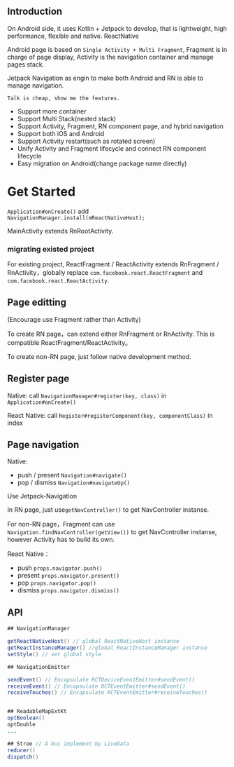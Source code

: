 ## Introduction

On Android side, it uses Kotlin + Jetpack to develop, that is lightweight, high performance, flexible and native. ReactNative

Android page is based on `Single Activity + Multi Fragment`, Fragment is in charge of page display, Activity is the navigation container and manage pages stack.

Jetpack Navigation as engin to make both Android and RN is able to manage navigation.

`Talk is cheap, show me the features.`

- Support more container
- Support Multi Stack(nested stack)
- Support Activity, Fragment, RN component page, and hybrid navigation
- Support both iOS and Android
- Support Activity restart(such as rotated screen)
- Unify Activity and Fragment lifecycle and connect RN component lifecycle
- Easy migration on Android(change package name directly)

# Get Started

`Application#onCreate()` add `NavigationManager.install(mReactNativeHost);`

MainActivity extends RnRootActivity.

### migrating existed project

For existing project, ReactFragment / ReactActivity extends RnFragment / RnActivity，globally replace `com.facebook.react.ReactFragment`
and `com.facebook.react.ReactActivity`.

## Page editting

(Encourage use Fragment rather than Activity)

To create RN page，can extend either RnFragment or RnActivity. This is compatible ReactFragment/ReactActivity。

To create non-RN page, just follow native development method.

## Register page

Native: call `NavigationManager#register(key, class)` in `Application#onCreate()`

React Native: call `Register#registerComponent(key, componentClass)` in index

## Page navigation

Native:

- push / present `Navigation#navigate()`
- pop / dismiss `Navigation#navigateUp()`

Use Jetpack-Navigation

In RN page, just use`getNavController()` to get NavController instanse.

For non-RN page，Fragment can use `Navigation.findNavController(getView())` to get NavController instanse, however Activity has to build its own.

React Native：

- push `props.navigator.push()`
- present `props.navigator.present()`
- pop `props.navigator.pop()`
- dismiss `props.navigator.dismiss()`

## API

```java
## NavigationManager

getReactNativeHost() // global ReactNativeHost instanse
getReactInstanceManager() //global ReactInstanceManager instanse
setStyle() // set global style

## NavigationEmitter

sendEvent() // Encapsulate RCTDeviceEventEmitter#sendEvent()
receiveEvent() // Encapsulate RCTEventEmitter#sendEvent()
receiveTouches() // Encapsulate RCTEventEmitter#receiveTouches()


## ReadableMapExtKt
optBoolean()
optDouble
...

## Stroe // A bus implement by LiveData
reducer()
dispatch()

```

[react-native-navigation]:https://github.com/wix/react-native-navigation

[native-navigation]:https://github.com/airbnb/native-navigation

[scene]:https://github.com/bytedance/scene

[Fragmentation]:https://github.com/YoKeyword/Fragmentation
